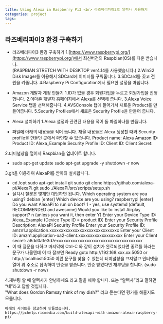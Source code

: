 ```yaml
---
title: Using Alexa in Raspberry Pi3 <br> 라즈베리파이3로 알렉사 사용하기
categories: project
tags: 
---
```


## 라즈베리파이3 환경 구축하기
* 라즈베리파이3 환경 구축하기
1.[https://www.raspberrypi.org/](https://www.raspberrypi.org/)에서 최신버전의 Raspbian(OS)를 다운 받습니다. <br/> (RASPBIAN STRETCH WITH DESKTOP ver4.14를 사용했습니다.)
2.Win32 Disk Imager를 이용해서 SDCard에 이미지를 구워줍니다.
3.SDCard를 꽂고 전원을 켜줍니다.
4.Raspberry Pi Configuration에서 필요한 설정을 마칩니다.

* Amazon 개발자 계정 만들기
1.ID가 없을 경우 회원가입을 누르고 회원가입을 진행합니다.
2.아마존 개발자 홈페이지에서 Alexa를 선택해 줍니다.
3.Alexa Voice Service 탭을 선택해줍니다.
4.AVSConsole 탭에 들어가서 새로운 Product를 만들어줍니다.
5.Security Profiles에서 새로운 Security Profile을 만들어 줍니다.

* Alexa 설치하기
1.Alexa 설정과 관련된 내용을 적어 둘 파일하나를 만듭니다.
<ul><li>파일에 아래의 내용들을 적어 둡니다.
채울 내용들은 Alexa 생성할 때와 Security profile을 만들던 곳에서 확인할 수 있습니다.
Product name: Alexa
Amazon ID: 
Product ID: Alexa_Example
Security Profile ID: 
Client ID: 
Client Secret:
</li></ul>
2.터미널창을 열어서 Raspbian을 업데이트 합니다.<br><ul><li>sudo apt-get update
sudo apt-get upgrade -y
shutdown -r now</li></ul>
3.git을 이용하여 AlexaPi를 받아와 설치합니다.<br/><ul><li>cd /opt
sudo apt-get install git
sudo git clone https://github.com/alexa-pi/AlexaPi.git
sudo ./AlexaPi/src/scripts/setup.sh
</li>
<li>설치시 질문은 몇개만 대답하면 됩니다.
Which operating system are you using? debian [enter]
Which device are you using? raspberrypi [enter]
Do you want AlexaPi to run on boot? 1 - yes, use systemd (default, RECOMMENDED and awesome)
Would you like to install Airplay support? n (unless you want it, then enter Y)
Enter your Device Type ID: Alexa_Example
	(Device Type ID = product ID)
Enter your Security Profile Description: 
AlexaPi Security Profile
Enter your Security Profile ID: amzn1.application.xxxxxxxxxxxxxxxxxxxxxxxxxxxxxx
Enter your Client ID: amzn1.application-oa2-client.xxxxxxxxxxxxxxxxxxx
Enter your Client secret: a8dd0a1e3d7exxxxxxxxxxxxxxxxxxxxxxxxxxxxxxxxxxxxx</li>
<li>이 때 질문을 다하고 마지막에 Ctrl-C 와 같이 설치가 완료되었다면 종료를 하라는 문구가 나올텐데 이 때 잘보면 
Ready goto http://192.168.xxx.xx:5050 or http://localhost:5050 이런 문구를 찾을 수 있는데 터미널창을 끄지말고 인터넷을 열어 위 주소로 접속하여 인증을 받습니다.
인증 받았다면 재부팅을 합니다. (sudo shutdown -r now)
</li></ul>
4.재부팅 할 때 알렉사가 안녕하세요 라고 말을 해야 합니다. 또는 “알렉사”라고 말하면 “네”라고 답할 것입니다.<br/>"What does Gordon Ramsay think of my dish?"  라고 묻는다면 평가를 해줄지도 모릅니다.

```
아래의 사이트를 참고하여 만들었습니다.
https://pchelp.ricmedia.com/build-alexapi-with-amazon-alexa-raspberry-pi/
```